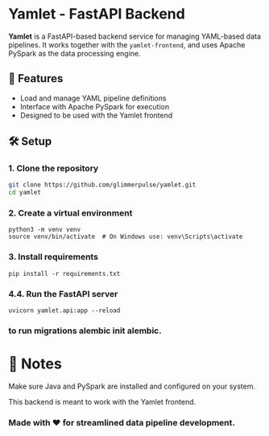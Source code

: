 # Yamlet - FastAPI Backend

**Yamlet** is a FastAPI-based backend service for managing YAML-based data pipelines. It works together with the `yamlet-frontend`, and uses Apache PySpark as the data processing engine.

## 🚀 Features
- Load and manage YAML pipeline definitions
- Interface with Apache PySpark for execution
- Designed to be used with the Yamlet frontend

## 🛠️ Setup

### 1. Clone the repository

```bash
git clone https://github.com/glimmerpulse/yamlet.git
cd yamlet
```
### 2. Create a virtual environment
```
python3 -m venv venv
source venv/bin/activate  # On Windows use: venv\Scripts\activate
```
### 3. Install requirements
```
pip install -r requirements.txt

```
### 4.4. Run the FastAPI server
```
uvicorn yamlet.api:app --reload
```


### to run migrations alembic init alembic.
# 🧩 Notes
Make sure Java and PySpark are installed and configured on your system.

This backend is meant to work with the Yamlet frontend.

### Made with ❤️ for streamlined data pipeline development.

